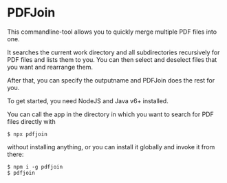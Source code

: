 # PDFJoin

This commandline-tool allows you to quickly merge multiple
PDF files into one.

It searches the current work directory and all subdirectories 
recursively for PDF files and lists them to you. You can then
select and deselect files that you want and rearrange them.

After that, you can specify the outputname and PDFJoin does
the rest for you.

To get started, you need NodeJS and Java v6+ installed.

You can call the app in the directory in which you want to search
for PDF files directly with 

    $ npx pdfjoin
     
without installing anything, or you can install it globally and 
invoke it from there:

    $ npm i -g pdfjoin
    $ pdfjoin